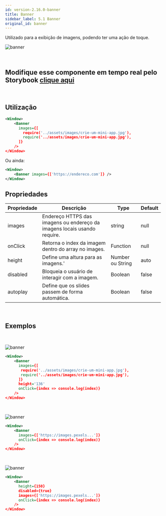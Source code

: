 ```yaml
---
id: version-2.16.0-banner
title: Banner
sidebar_label: 5.1 Banner
original_id: banner
---
```


Utilizado para a exibição de imagens, podendo ter uma ação de toque.

![banner](assets/images_components/v2.0.0/banner.jpg)

<br>

## Modifique esse componente em tempo real pelo Storybook [clique aqui](https://ame-miniapp-components.calindra.com.br/storybook/?path=/story/ilustra%C3%A7%C3%B5es-banner--basic)

<br>

## Utilização

```xml
<Window>
    <Banner
      images={[
        require('../assets/images/crie-um-mini-app.jpg'),
        require('../assets/images/crie-um-mini-app.jpg'),
      ]}
    />
</Window>
```

Ou ainda:

```xml
<Window>
    <Banner images={['https://endereco.com']} />
</Window>
```

## Propriedades

| Propriedade | Descrição                                                                | Type             | Default |
|-------------|--------------------------------------------------------------------------|------------------|---------|
| images      | Endereço HTTPS das imagens ou endereço da imagens locais usando require. | string           | null    |
| onClick     | Retorna o index da imagem dentro do array no images.                     | Function         | null    |
| height      | Define uma altura para as imagens.'                                      | Number ou String | auto    |
| disabled    | Bloqueia o usuário de interagir com a imagem.                            | Boolean          | false   |
| autoplay    | Define que os slides passem de forma automática.                         | Boolean          | false   |

<br>

## Exemplos

<br>

![banner](assets/images_components/v2.16.0/banner_ex1.png)
```xml
<Window>
    <Banner
      images={[
       require('../assets/images/crie-um-mini-app.jpg'),
       require('../assets/images/crie-um-mini-app.jpg'),
      ]}
      height='136'
      onClick={index => console.log(index)}
    />
</Window>
```
<br>

![banner](assets/images_components/v2.16.0/banner_ex2.png)
```xml
<Window>
    <Banner
      images={['https://images.pexels...']}
      onClick={index => console.log(index)}
    />
</Window>
```
<br>

![banner](assets/images_components/v2.16.0/banner_ex3.png)
```xml
<Window>
    <Banner
      height={150}
      disabled={true}
      images={['https://images.pexels...']}
      onClick={index => console.log(index)}
    />
</Window>
```